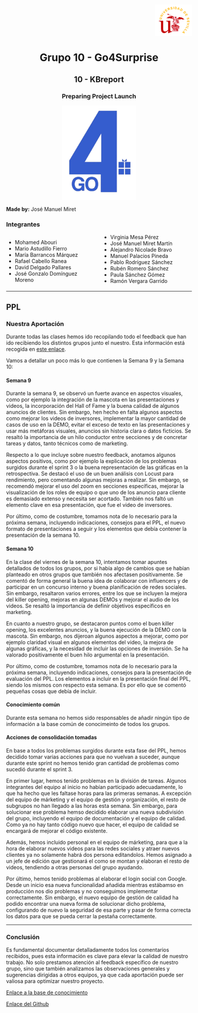 
<div align="right">
    <img src="../logo_US.png" alt="Go4Surprise Logo" width="100">
</div>
<div align="center">

# Grupo 10 - Go4Surprise

## 10 - KBreport

### Preparing Project Launch

<img src="../logo_Go4Surprise.png" alt="Go4Surprise Logo" width="200">

</div>

**Made by:** José Manuel Miret


### Integrantes
<div style="columns: 2; -webkit-columns: 2; -moz-columns: 2;">

- Mohamed Abouri  
- Mario Astudillo Fierro  
- María Barrancos Márquez  
- Rafael Cabello Ranea  
- David Delgado Pallares  
- José Gonzalo Domínguez Moreno  
- Virginia Mesa Pérez  
- José Manuel Miret Martín  
- Alejandro Nicolade Bravo  
- Manuel Palacios Pineda  
- Pablo Rodríguez Sánchez  
- Rubén Romero Sánchez  
- Paula Sánchez Gómez  
- Ramón Vergara Garrido  

</div>

---

## **PPL**

### **Nuestra Aportación**

Durante todas las clases hemos ido recopilando todo el feedback que han ido recibiendo los distintos grupos junto el nuestro. Esta información está recogida en [este enlace](https://bcc2425.vercel.app/docs/grupos-tarde/Grupo%2010).

Vamos a detallar un poco más lo que contienen la Semana 9 y la Semana 10:

#### **Semana 9**
Durante la semana 9, se observó un fuerte avance en aspectos visuales, como por ejemplo la integración de la mascota en las presentaciones y videos, la incorporación del Hall of Fame y la buena calidad de algunos anuncios de clientes. Sin embargo, hen hecho en falta algunos aspectos como mejorar los videos de inversores, implementar la mayor cantidad de casos de uso en la DEMO, evitar el exceso de texto en las presentaciones y usar más metáforas visuales, anuncios sin historia clara o datos ficticios. Se resaltó la importancia de un hilo conductor entre secciones y de concretar tareas y datos, tanto técnicos como de marketing.

Respecto a lo que incluye sobre nuestro feedback, anotamos algunos aspectos positivos, como por ejemplo la explicación de los problemas surgidos durante el sprint 3 o la buena representación de las gráficas en la retrospectiva. Se destacó el uso de un buen análisis con Locust para rendimiento, pero comentando algunas mejoras a realizar. Sin embargo, se recomendó mejorar el uso del zoom en secciones específicas, mejorar la visualización de los roles de equipo o que uno de los anuncio para cliente es demasiado extenso y necesita ser acortado. También nos faltó un elemento clave en esa presentación, que fue el video de inversores.

Por último, como de costumbre, tomamos nota de lo necesario para la próxima semana, incluyendo indicaciones, consejos para el PPL, el nuevo formato de presentaciones a seguir y los elementos que debía contener la presentación de la semana 10.


#### **Semana 10**
En la clase del viernes de la semana 10, intentamos tomar apuntes detallados de todos los grupos, por si había algo de cambios que se habían planteado en otros grupos que también nos afectasen positivamente. Se comentó de forma general la buena idea de colaborar con influencers y de participar en un concurso interno y buena planificación de redes sociales. Sin embargo, resaltaron varios errores, entre los que se incluyen la mejora del killer opening, mejoras en algunas DEMOs y mejorar el audio de los videos. Se resaltó la importancia de definir objetivos específicos en marketing.

En cuanto a nuestro grupo, se destacaron puntos como el buen killer opening, los excelentes anuncios, y la buena ejecución de la DEMO con la mascota. Sin embargo, nos dijeroan algunos aspectos a mejorar, como por ejemplo claridad visual en algunos elementos del video, la mejora de algunas gráficas, y la necesidad de incluir las opciones de inversión. Se ha valorado positivamente el buen hilo argumental en la presentación.

Por último, como de costumbre, tomamos nota de lo necesario para la próxima semana, incluyendo indicaciones, consejos para la presentación de evaluación del PPL. Los elementos a incluir en la presentación final del PPL, siendo los mismos con respecto esta semana. Es por ello que se comentó pequeñas cosas que debía de incluir.


#### **Conocimiento común**
Durante esta semana no hemos sido responsables de añadir ningún tipo de información a la base común de conocimeinto de todos los grupos.


#### **Acciones de consolidación tomadas**
En base a todos los problemas surgidos durante esta fase del PPL, hemos decidido tomar varias acciones para que no vuelvan a suceder, aunque durante este sprint no hemos tenido gran cantidad de problemas como sucedió durante el sprint 3. 

En primer lugar, hemos tenido problemas en la división de tareas. Algunos integrantes del equipo al inicio no habían participado adecuadamente, lo que ha hecho que les faltase horas para las primeras semanas. A excepción del equipo de márketing y el equipo de gestión y organización, el resto de subgrupos no han llegado a las horas esta semana. Sin embargo, para solucionar ese problema hemso decidido elaborar una nueva subdivisión del grupo, incluyendo el equipo de documentación y el equipo de calidad. Como ya no hay tanto código nuevo que hacer, el equipo de calidad se encargará de mejorar el código existente.

Además, hemos incluido personal en el equipo de márketing, para que a la hora de elaborar nuevos videos para las redes sociales y atraer nuevos clientes ya no solamente habrá dos persona editandolos. Hemos asignado a un jefe de edición que gestionará el como se montan y elaboran el resto de videos, tendiendo a otras personas del grupo ayudando.

Por último, hemos tenido problemas al elaborar el login social con Google. Desde un inicio esa nueva funcionalidad añadida mientras estábamso en producción nos dio problemas y no conseguimos implementar correctamente. Sin embargo, el nuevo equipo de gestión de calidad ha podido encontrar una nueva forma de solucionar dicho problema, configurando de nuevo la seguridad de esa parte y pasar de forma correcta los datos para que se pueda cerrar la pestaña correctamente.

---

### **Conclusión**
Es fundamental documentar detalladamente todos los comentarios recibidos, pues esta información es clave para elevar la calidad de nuestro trabajo. No solo prestamos atención al feedback específico de nuestro grupo, sino que también analizamos las observaciones generales y sugerencias dirigidas a otros equipos, ya que cada aportación puede ser valiosa para optimizar nuestro proyecto.


[Enlace a la base de conocimiento](https://bcc2425.vercel.app/docs/grupos-tarde/Grupo%2010)

[Enlace del Github](https://github.com/ISPP-2425/BCC)